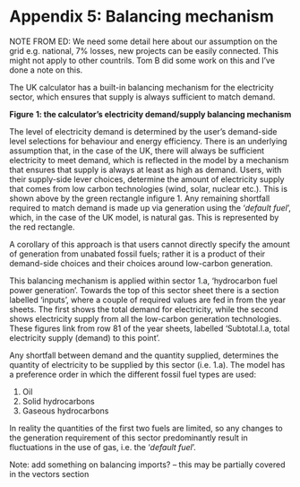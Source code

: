 # Appendix 5: Balancing mechanism
NOTE FROM ED: We need some detail here about our assumption on the grid e.g. national, 7% losses, new projects can be easily connected. This might not apply to other countrils. Tom B did some work on this and I’ve done a note on this.

The UK calculator has a built-in balancing mechanism for the electricity sector, which ensures that supply is always sufficient to match demand.

**Figure** **1: the calculator’s electricity demand/supply balancing mechanism**

The level of electricity demand is determined by the user’s demand-side level selections for behaviour and energy efficiency. There is an underlying assumption that, in the case of the UK, there will always be sufficient electricity to meet demand, which is reflected in the model by a mechanism that ensures that supply is always at least as high as demand. Users, with their supply-side lever choices, determine the amount of electricity supply that comes from low carbon technologies (wind, solar, nuclear etc.). This is shown above by the green rectangle infigure 1. Any remaining shortfall required to match demand is made up via generation using the ‘_default fuel_’, which, in the case of the UK model, is natural gas. This is represented by the red rectangle.

A corollary of this approach is that users cannot directly specify the amount of generation from unabated fossil fuels; rather it is a product of their demand-side choices and their choices around low-carbon generation.

This balancing mechanism is applied within sector 1.a, ‘hydrocarbon fuel power generation’. Towards the top of this sector sheet there is a section labelled ‘inputs’, where a couple of required values are fed in from the year sheets. The first shows the total demand for electricity, while the second shows electricity supply from all the low-carbon generation technologies. These figures link from row 81 of the year sheets, labelled ‘Subtotal.I.a, total electricity supply (demand) to this point’.

Any shortfall between demand and the quantity supplied, determines the quantity of electricity to be supplied by this sector (i.e. 1.a). The model has a preference order in which the different fossil fuel types are used:

1. Oil
1. Solid hydrocarbons
1. Gaseous hydrocarbons

In reality the quantities of the first two fuels are limited, so any changes to the generation requirement of this sector predominantly result in fluctuations in the use of gas, i.e. the ‘_default fuel_’.


Note: add something on balancing imports? – this may be partially covered in the vectors section



